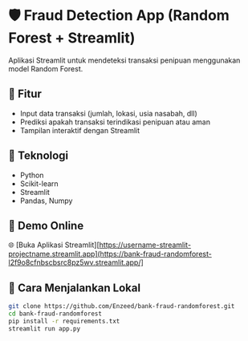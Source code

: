 # 🛡️ Fraud Detection App (Random Forest + Streamlit)

Aplikasi Streamlit untuk mendeteksi transaksi penipuan menggunakan model Random Forest.

## 🚀 Fitur
- Input data transaksi (jumlah, lokasi, usia nasabah, dll)
- Prediksi apakah transaksi terindikasi penipuan atau aman
- Tampilan interaktif dengan Streamlit

## 🧠 Teknologi
- Python
- Scikit-learn
- Streamlit
- Pandas, Numpy

## 🔗 Demo Online
🌐 [Buka Aplikasi Streamlit][https://username-streamlit-projectname.streamlit.app](https://bank-fraud-randomforest-l2f9o8cfnbscbsrc8pz5wv.streamlit.app/]

## 📁 Cara Menjalankan Lokal
```bash
git clone https://github.com/Enzeed/bank-fraud-randomforest.git
cd bank-fraud-randomforest
pip install -r requirements.txt
streamlit run app.py
